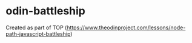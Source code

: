 # odin-battleship
Created as part of TOP (https://www.theodinproject.com/lessons/node-path-javascript-battleship)
